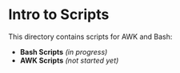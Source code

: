# Intro to Scripts
This directory contains scripts for AWK and Bash:  
  - **Bash Scripts** *(in progress)*    
  - **AWK Scripts** *(not started yet)*    
